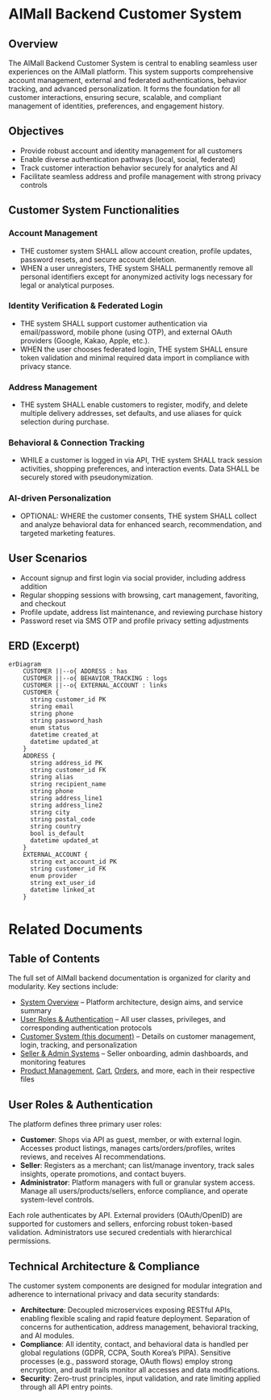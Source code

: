 # AIMall Backend Customer System

## Overview
The AIMall Backend Customer System is central to enabling seamless user experiences on the AIMall platform. This system supports comprehensive account management, external and federated authentications, behavior tracking, and advanced personalization. It forms the foundation for all customer interactions, ensuring secure, scalable, and compliant management of identities, preferences, and engagement history.

## Objectives
- Provide robust account and identity management for all customers
- Enable diverse authentication pathways (local, social, federated)
- Track customer interaction behavior securely for analytics and AI
- Facilitate seamless address and profile management with strong privacy controls

## Customer System Functionalities
### Account Management
- THE customer system SHALL allow account creation, profile updates, password resets, and secure account deletion.
- WHEN a user unregisters, THE system SHALL permanently remove all personal identifiers except for anonymized activity logs necessary for legal or analytical purposes.

### Identity Verification & Federated Login
- THE system SHALL support customer authentication via email/password, mobile phone (using OTP), and external OAuth providers (Google, Kakao, Apple, etc.).
- WHEN the user chooses federated login, THE system SHALL ensure token validation and minimal required data import in compliance with privacy stance.

### Address Management
- THE system SHALL enable customers to register, modify, and delete multiple delivery addresses, set defaults, and use aliases for quick selection during purchase.

### Behavioral & Connection Tracking
- WHILE a customer is logged in via API, THE system SHALL track session activities, shopping preferences, and interaction events. Data SHALL be securely stored with pseudonymization.

### AI-driven Personalization
- OPTIONAL: WHERE the customer consents, THE system SHALL collect and analyze behavioral data for enhanced search, recommendation, and targeted marketing features.

## User Scenarios
- Account signup and first login via social provider, including address addition
- Regular shopping sessions with browsing, cart management, favoriting, and checkout
- Profile update, address list maintenance, and reviewing purchase history
- Password reset via SMS OTP and profile privacy setting adjustments

## ERD (Excerpt)
```mermaid
erDiagram
    CUSTOMER ||--o{ ADDRESS : has
    CUSTOMER ||--o{ BEHAVIOR_TRACKING : logs
    CUSTOMER ||--o{ EXTERNAL_ACCOUNT : links
    CUSTOMER {
      string customer_id PK
      string email
      string phone
      string password_hash
      enum status
      datetime created_at
      datetime updated_at
    }
    ADDRESS {
      string address_id PK
      string customer_id FK
      string alias
      string recipient_name
      string phone
      string address_line1
      string address_line2
      string city
      string postal_code
      string country
      bool is_default
      datetime updated_at
    }
    EXTERNAL_ACCOUNT {
      string ext_account_id PK
      string customer_id FK
      enum provider
      string ext_user_id
      datetime linked_at
    }
```

# Related Documents

## Table of Contents
The full set of AIMall backend documentation is organized for clarity and modularity. Key sections include:
- [System Overview](./01_aimall-backend_system-overview.md) – Platform architecture, design aims, and service summary
- [User Roles & Authentication](./02_aimall-backend_user-roles-and-authentication.md) – All user classes, privileges, and corresponding authentication protocols
- [Customer System (this document)](./03_aimall-backend_customer-system.md) – Details on customer management, login, tracking, and personalization
- [Seller & Admin Systems](./04_aimall-backend_seller-and-admin-system.md) – Seller onboarding, admin dashboards, and monitoring features
- [Product Management](./05_aimall-backend_product-management.md), [Cart](./07_aimall-backend_cart-system.md), [Orders](./08_aimall-backend_order-and-delivery-system.md), and more, each in their respective files

## User Roles & Authentication
The platform defines three primary user roles:
- **Customer**: Shops via API as guest, member, or with external login. Accesses product listings, manages carts/orders/profiles, writes reviews, and receives AI recommendations.
- **Seller**: Registers as a merchant; can list/manage inventory, track sales insights, operate promotions, and contact buyers.
- **Administrator**: Platform managers with full or granular system access. Manage all users/products/sellers, enforce compliance, and operate system-level controls.

Each role authenticates by API. External providers (OAuth/OpenID) are supported for customers and sellers, enforcing robust token-based validation. Administrators use secured credentials with hierarchical permissions.

## Technical Architecture & Compliance
The customer system components are designed for modular integration and adherence to international privacy and data security standards:
- **Architecture**: Decoupled microservices exposing RESTful APIs, enabling flexible scaling and rapid feature deployment. Separation of concerns for authentication, address management, behavioral tracking, and AI modules.
- **Compliance**: All identity, contact, and behavioral data is handled per global regulations (GDPR, CCPA, South Korea’s PIPA). Sensitive processes (e.g., password storage, OAuth flows) employ strong encryption, and audit trails monitor all accesses and data modifications.
- **Security**: Zero-trust principles, input validation, and rate limiting applied through all API entry points.
